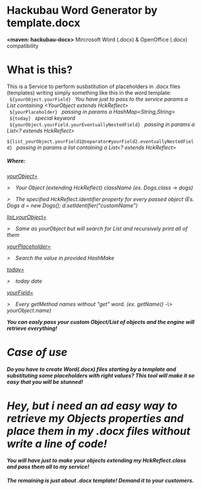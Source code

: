 # Hackubau Word Generator by template.docx
<span class="lead"><b><maven: hackubau-docx></b> Mircrosoft Word (.docx) & OpenOffice (.docx) compatibility</span>


<h1><b>What is this?</b></h1>
This is a Service to perform susbstitution of placeholders in .docx files (templates) writing simply something like this in the word template:
<br>
<code> ${yourObject.yourField} </code> <i> You have just to pass to the service params a List containing &#60;YourObject extends HckReflect&#62;</i>
<br>
<code> ${yourPlaceholder} </code> <i> passing in params a HashMap&#60;String,String&#62;</i>
<br>
<code> ${today} </code> <i> special keyword</i>
<br>
<code> ${yourObject.yourField.yourEventuallyNestedField} </code>  <i> passing in params a List&#60;? extends HckReflect&#62;</i>
<br>
<code> ${list_yourObject.yourField1@separator#yourField2.eventuallyNestedField} </code><i> passing in params a list containing a <i>List&#60;? extends HckReflect&#62;</i>
<h5>Where:</h5
 
 <p><u>yourObject=</u><p> 
  <p class="lead">&#62;&emsp;Your Object (extending HckReflect) className <i>(es. Dogs.class -> dogs)</i></p>
  <p class="lead">&#62;&emsp;The specified HckReflect.identifier property for every passed object <i>(Es. Dogs d = new Dogs(); d.setIdentifier("customName")</i></p>
 
 <p><u>list_yourObject=</u><p> 
  <p class="lead">&#62;&emsp;Same as yourObject but will search for List<yourObject> and recursively print all of them</p>
   
 <p><u>yourPlaceholder=</u><p> 
  <p class="lead">&#62;&emsp;Search the value in provided HashMake<key,value></p>
 
 <p><u>today=</u><p> 
  <p class="lead">&#62;&emsp;today date</p>
 
 <p><u>yourField=</u><p> 
<p>&#62;&emsp;Every getMethod names without "get" word. (ex. getName() -\> yourObject.name)
  
<b>You can easly pass your custom Object/List of objects and the engine will retrieve everything!</b>


<h1 class="lead">Case of use</h1>

<h4 class="lead">Do you have to create Word(.docx) files starting by a template and substituting some placeholders with right values?
This tool will make it so easy that you will be stunned! </h4>

<h1 class="lead">Hey, but i need an ad easy way to retrieve my Objects properties and place them in my .docx files without write a line of code!</h1>

<h4 class="lead">You will have just to make your objects extending my HckReflect.class and pass them all to my service!</h4>
<h5 class="lead">The remaining is just about .docx template! Demand it to your customers.</h5>

